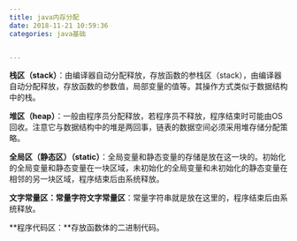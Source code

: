 ```yaml
---
title: java内存分配
date: 2018-11-21 10:59:36
categories: java基础


---
```


<!--more-->
**栈区（stack）**：由编译器自动分配释放，存放函数的参栈区（stack），由编译器自动分配释放，存放函数的参数值，局部变量的值等。其操作方式类似于数据结构中的栈。
<!--more-->

**堆区（heap）**：一般由程序员分配释放，若程序员不释放，程序结束时可能由OS回收。注意它与数据结构中的堆是两回事，链表的数据空间必须采用堆存储分配策略。

**全局区（静态区）（static）**：全局变量和静态变量的存储是放在这一块的。初始化的全局变量和静态变量在一块区域，未初始化的全局变量和未初始化的静态变量在相邻的另一块区域，程序结束后由系统释放。

**文字常量区：常量字符文字常量区**：常量字符串就是放在这里的，程序结束后由系统释放。

**程序代码区：**存放函数体的二进制代码。